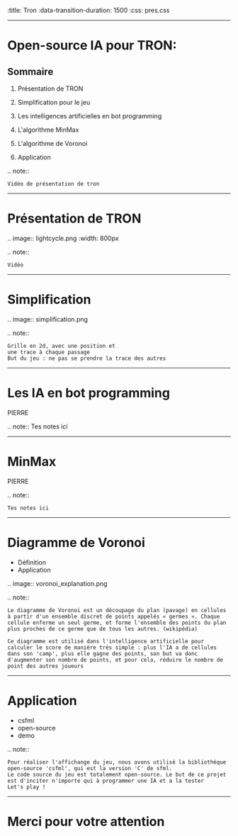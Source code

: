 :title: Tron
:data-transition-duration: 1500
:css: pres.css

----

Open-source IA pour TRON:
=========================

Sommaire
---------------------------------

1. Présentation de TRON

2. Simplification pour le jeu

3. Les intelligences artificielles en bot programming

4. L'algorithme MinMax

5. L'algorithme de Voronoi

6. Application

.. note::

    Vidéo de présentation de tron

----

Présentation de TRON
========================

.. image:: lightcycle.png
    :width: 800px

.. note::

    Vidéo

----

Simplification
=====================

.. image:: simplification.png

.. note::

    Grille en 2d, avec une position et
    une trace à chaque passage
    But du jeu : ne pas se prendre la trace des autres

----

Les IA en bot programming
=========================

PIERRE

.. note::
 Tes notes ici

----


MinMax
=========

PIERRE

.. note::

    Tes notes ici

----


Diagramme de Voronoi
=====================

- Définition
- Application

.. image:: voronoi_explanation.png


.. note::

    Le diagramme de Voronoi est un découpage du plan (pavage) en cellules à partir d'un ensemble discret de points appelés « germes ». Chaque cellule enferme un seul germe, et forme l'ensemble des points du plan plus proches de ce germe que de tous les autres. (wikipédia)

    Ce diagramme est utilisé dans l'intelligence artificielle pour calculer le score de manière très simple : plus l'IA a de cellules dans son 'camp', plus elle gagne des points, son but va donc d'augmenter son nombre de points, et pour cela, réduire le nombre de point des autres joueurs

----



Application
==================

- csfml
- open-source
- demo

.. note::

    Pour réaliser l'affichange du jeu, nous avons utilisé la bibliothèque open-source 'csfml', qui est la version 'C' de sfml.
    Le code source du jeu est totalement open-source. Le but de ce projet est d'inciter n'importe qui à programmer une IA et a la tester
    Let's play !

----


Merci pour votre attention
==========================
